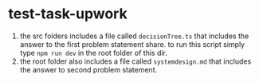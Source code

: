 # test-task-upwork
1. the src folders includes a file called `decisionTree.ts` that includes the answer to the first problem statement share. to run this script simply type `npm run dev` in the root folder of this dir.
2. the root folder also includes a file called `systemdesign.md` that includes the answer to second problem statement. 
